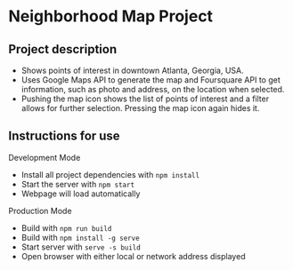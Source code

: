Neighborhood Map Project
========================

Project description
--------------------
- Shows points of interest in downtown Atlanta, Georgia, USA.
- Uses Google Maps API to generate the map and Foursquare API  to get information, such as photo and address, on the location when selected.
- Pushing the map icon shows the list of points of interest and a filter allows for further selection. Pressing the map icon again hides it.

Instructions for use
--------------------
Development Mode
- Install all project dependencies with `npm install`
- Start the server with `npm start`
- Webpage will load automatically

Production Mode
- Build with `npm run build`
- Build with `npm install -g serve`
- Start server with `serve -s build`
- Open browser with either local or network address displayed
